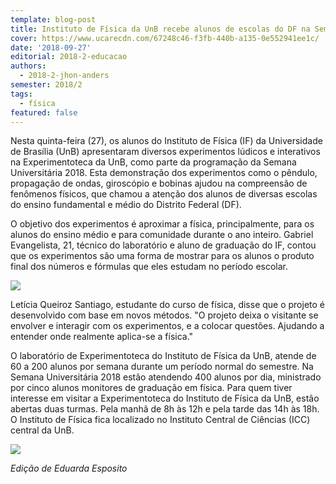 ```yaml
---
template: blog-post
title: Instituto de Física da UnB recebe alunos de escolas do DF na SemUni
cover: https://www.ucarecdn.com/67248c46-f3fb-440b-a135-0e552941ee1c/
date: '2018-09-27'
editorial: 2018-2-educacao
authors:
  - 2018-2-jhon-anders
semester: 2018/2
tags:
  - física
featured: false
---
```

Nesta quinta-feira (27), os alunos do Instituto de Física (IF) da Universidade de Brasília (UnB) apresentaram diversos experimentos lúdicos e interativos na Experimentoteca da UnB, como parte da programação da Semana Universitária 2018. Esta demonstração dos experimentos como o pêndulo, propagação de ondas, giroscópio e bobinas ajudou na compreensão de fenômenos físicos, que chamou a atenção dos alunos de diversas escolas do ensino fundamental e médio do Distrito Federal (DF).

O objetivo dos experimentos é aproximar a física, principalmente, para os alunos do ensino médio e para comunidade durante o ano inteiro. Gabriel Evangelista, 21, técnico do laboratório e aluno de graduação do IF, contou que os experimentos são uma forma de mostrar para os alunos o produto final dos números e fórmulas que eles estudam no período escolar.

![](https://www.ucarecdn.com/e546114c-1e0e-448a-ad28-1043aa8f073a/)

Letícia Queiroz Santiago, estudante do curso de física, disse que o projeto é desenvolvido com base em novos métodos. "O projeto deixa o visitante se envolver e interagir com os experimentos, e a colocar questões. Ajudando a entender onde realmente aplica-se a física."

O laboratório de Experimentoteca do Instituto de Física da UnB, atende de 60 a 200 alunos por semana durante um período normal do semestre. Na  Semana Universitária 2018 estão atendendo 400 alunos por dia, ministrado por cinco alunos monitores de graduação em física. Para quem tiver interesse em visitar a Experimentoteca do Instituto de Física da UnB, estão abertas duas turmas. Pela manhã de 8h às 12h e pela tarde das 14h  às 18h. O Instituto de Física fica localizado no Instituto Central de Ciências (ICC) central da UnB.

![](https://www.ucarecdn.com/b586a7c0-4ebd-4624-a3b0-bd2c9943dd98/)

_Edição de Eduarda Esposito_
